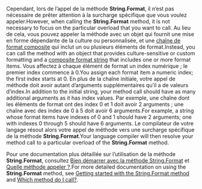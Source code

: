  
<span data-ttu-id="509e5-101">Cependant, lors de l’appel de la méthode **String.Format**, il n’est pas nécessaire de prêter attention à la surcharge spécifique que vous voulez appeler.</span><span class="sxs-lookup"><span data-stu-id="509e5-101">However, when calling the **String.Format** method, it is not necessary to focus on the particular overload that you want to call.</span></span> <span data-ttu-id="509e5-102">Au lieu de cela, vous pouvez appeler la méthode avec un objet qui fournit une mise en forme dépendante de la culture ou personnalisée, et une [chaîne de format composite](~/docs/standard/base-types/composite-formatting.md) qui inclut un ou plusieurs éléments de format.</span><span class="sxs-lookup"><span data-stu-id="509e5-102">Instead, you can call the method with an object that provides culture-sensitive or custom formatting and a [composite format string](~/docs/standard/base-types/composite-formatting.md) that includes one or more format items.</span></span> <span data-ttu-id="509e5-103">Vous affectez à chaque élément de format un index numérique ; le premier index commence à 0.</span><span class="sxs-lookup"><span data-stu-id="509e5-103">You assign each format item a numeric index; the first index starts at 0.</span></span> <span data-ttu-id="509e5-104">En plus de la chaîne initiale, votre appel de méthode doit avoir autant d’arguments supplémentaires qu’il a de valeurs d’index.</span><span class="sxs-lookup"><span data-stu-id="509e5-104">In addition to the initial string, your method call should have as many additional arguments as it has index values.</span></span> <span data-ttu-id="509e5-105">Par exemple, une chaîne dont les éléments de format ont des index 0 et 1 doit avoir 2 arguments ; une chaîne avec des index de 0 à 5 doit avoir 6 arguments.</span><span class="sxs-lookup"><span data-stu-id="509e5-105">For example, a string whose format items have indexes of 0 and 1 should have 2 arguments; one with indexes 0 through 5 should have 6 arguments.</span></span> <span data-ttu-id="509e5-106">Le compilateur de votre langage résout alors votre appel de méthode vers une surcharge spécifique de la méthode **String.Format**.</span><span class="sxs-lookup"><span data-stu-id="509e5-106">Your language compiler will then resolve your method call to a particular overload of the **String.Format** method.</span></span>   

<span data-ttu-id="509e5-107">Pour une documentation plus détaillée sur l’utilisation de la méthode **String.Format**, consultez [Bien démarrer avec la méthode String.Format](#Starting) et [Quelle méthode appeler ?](#FTaskList).</span><span class="sxs-lookup"><span data-stu-id="509e5-107">For more detailed documentation on using the **String.Format** method, see [Getting started with the String.Format method](#Starting) and [Which method do I call?](#FTaskList).</span></span>   
